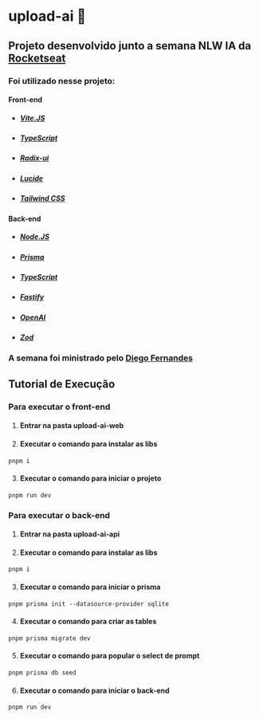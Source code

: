 # upload-ai :moyai:

## Projeto desenvolvido junto a semana NLW IA da [Rocketseat](https://rocketseat.com.br/nlw)



### Foi utilizado nesse projeto:


#### Front-end
* ##### [Vite.JS](https://vitejs.dev)

* ##### [TypeScript](https://www.typescriptlang.org)

* ##### [Radix-ui](https://www.radix-ui.com)

* ##### [Lucide](https://lucide.dev)

* ##### [Tailwind CSS](https://tailwindcss.com)



#### Back-end

* ##### [Node.JS](https://nodejs.org/en)

* ##### [Prisma](https://www.prisma.io)

* ##### [TypeScript](https://www.typescriptlang.org)

* ##### [Fastify](https://fastify.dev)

* ##### [OpenAI](https://openai.com)

* ##### [Zod](https://zod.dev)

### A semana foi ministrado pelo [Diego Fernandes](https://github.com/diego3g)



## Tutorial de Execução

### Para executar o front-end

1. #### Entrar na pasta upload-ai-web

2. #### Executar o comando para instalar as libs


```pnpm i```

3. #### Executar o comando para iniciar o projeto

```pnpm run dev```



### Para executar o back-end

1. #### Entrar na pasta upload-ai-api

2. #### Executar o comando para instalar as libs

```pnpm i```

3. #### Executar o comando para iniciar o prisma

```pnpm prisma init --datasource-provider sqlite```

4. #### Executar o comando para criar as tables

```pnpm prisma migrate dev```

5. #### Executar o comando para popular o select de prompt

```pnpm prisma db seed```

6. #### Executar o comando para iniciar o back-end

```pnpm run dev```
